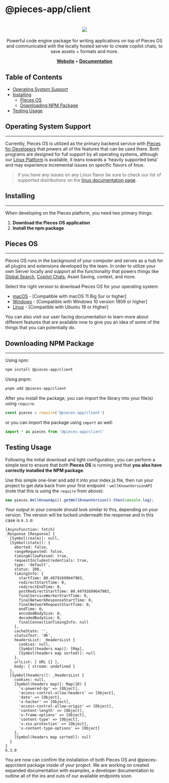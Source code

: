 # @pieces-app/client

<h1 align="center">
   <b>
        <a href="https://pieces.app"><img src="https://storage.googleapis.com/pieces_static_resources/pfd_wiki/PIECES_MAIN_LOGO_WIKI.png" /></a><br>
    </b>
</h1>

<p align="center">Powerful code engine package for writing applications on top of Pieces OS and communicated with the locally hosted server to create copilot chats, to save assets + formats and more.</p>

<p align="center">
	<a href="https://pieces.app"><b>Website</b></a> •
	<a href="https://docs.pieces.app"><b>Documentation</b></a>
</p>

## Table of Contents

- [Operating System Support](#operating-system-support)
- [Installing](#installing)
    - [Pieces OS](#pieces-os)
    - [Downloading NPM Package](#download-package)
- [Testing Usage](#testing-usage)

## Operating System Support
---
Currently, Pieces OS is utilized as the primary backend service with [Pieces for Developers](https://docs.pieces.app/installation-getting-started/what-am-i-installing) that powers all of the features that can be used there. Both programs are designed for full support by all operating systems, although our [Linux Platform](https://docs.pieces.app/installation-getting-started/linux) is available, it leans towards a 'heavily supported beta' and may experience incremental issues on specific flavors of linux.

> if you have any issues on any Linux flavor be sure to check our list of supported distributions on the [linux documentation page](https://docs.pieces.app/installation-getting-started/linux).

## Installing
---
When developing on the Pieces platform, you need two primary things:

1. **Download the Pieces OS application**
2. **Install the npm package**

## Pieces OS
---
Pieces OS runs in the background of your computer and serves as a hub for all plugins and extensions developed by the team. In order to utilize your own Server locally and support all the functionality that powers things like [Global Search](), [Copilot Chats](), Asset Saving, context, and more.

Select the right version to download Pieces OS for your operating system:
- [macOS](https://docs.pieces.app/installation-getting-started/macos) - [Compatible with macOS 11 Big Sur or higher]
- [Windows](https://docs.pieces.app/installation-getting-started/windows) - [Compatible with Windows 10 version 1809 or higher]
- [Linux](https://docs.pieces.app/installation-getting-started/linux) - [Compatible with Ubuntu 18 or Higher]

You can also visit our user facing documentation to learn more about different features that are available now to give you an idea of some of the things that you can potentially do.

## Downloading NPM Package
---

Using npm:

```bash
npm install @pieces-app/client
```

Using pnpm:

```bash
pnpm add @pieces-app/client
```

After you install the package, you  can import the library into your file(s) using `require`:

```js
const pieces = require('@pieces-app/client')
```

or you can import the package using `import` as well:

```js
import * as pieces from '@pieces-app/client'
```

## Testing Usage
Following the initial download and light configuration, you can perform a simple test to ensure that both **Pieces OS** is running and that **you also have correctly installed the NPM package**.

Use this simple one-liner and add it into your index.js file, then run your project to get data back from your first endpoint - `wellKnownVersionAPI` (note that this is using the `require` from above):

```js
new pieces.WellKnownApi().getWellKnownVersion().then(console.log);
```

Your output in your console should look similar to this, depending on your version. The version will be tucked underneath the response and in this case is `6.3.0`:

```
[AsyncFunction: fetch]
_Response [Response] {
  [Symbol(realm)]: null,
  [Symbol(state)]: {
    aborted: false,
    rangeRequested: false,
    timingAllowPassed: true,
    requestIncludesCredentials: true,
    type: 'default',
    status: 200,
    timingInfo: {
      startTime: 80.49791699647903,
      redirectStartTime: 0,
      redirectEndTime: 0,
      postRedirectStartTime: 80.49791699647903,
      finalServiceWorkerStartTime: 0,
      finalNetworkResponseStartTime: 0,
      finalNetworkRequestStartTime: 0,
      endTime: 0,
      encodedBodySize: 0,
      decodedBodySize: 0,
      finalConnectionTimingInfo: null
    },
    cacheState: '',
    statusText: 'OK',
    headersList: _HeadersList {
      cookies: null,
      [Symbol(headers map)]: [Map],
      [Symbol(headers map sorted)]: null
    },
    urlList: [ URL {} ],
    body: { stream: undefined }
  },
  [Symbol(headers)]: _HeadersList {
    cookies: null,
    [Symbol(headers map)]: Map(10) {
      'x-powered-by' => [Object],
      'access-control-allow-headers' => [Object],
      'date' => [Object],
      'x-hacker' => [Object],
      'access-control-allow-origin' => [Object],
      'content-length' => [Object],
      'x-frame-options' => [Object],
      'content-type' => [Object],
      'x-xss-protection' => [Object],
      'x-content-type-options' => [Object]
    },
    [Symbol(headers map sorted)]: null
  }
}
6.3.0
```

You are now can confirm the installation of both Pieces OS and @pieces-app/client package inside of your project. We are working on created expanded documentation with examples, a developer documentation to outline all of the ins and outs of our available endpoints soon. 


